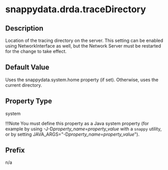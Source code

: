 # snappydata.drda.traceDirectory

## Description

Location of the tracing directory on the server. This setting can be enabled using NetworkInterface as well, but the Network Server must be restarted for the change to take effect.

## Default Value

Uses the snappydata.system.home property (if set). Otherwise, uses the current directory.

## Property Type

system

!!!Note 
	You must define this property as a Java system property (for example by using -J-D*property_name*=*property_value* with a `snappy` utility, or by setting JAVA_ARGS="-D*property_name*=*property_value*").</p>

## Prefix

n/a
